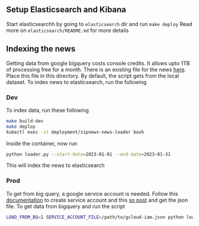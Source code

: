 ## Setup Elasticsearch and Kibana

Start elasticsearchh by going to `elasticsearch` dir and run `make deploy`
Read more on `elasticsearch/README.md` for more details

## Indexing the news

Getting data from google bigquery costs console credits. It allows upto 1TB of processing free for a month. There is an existing file for the news [here](https://drive.google.com/file/d/1oNM1n5GziVBeA99fRhUUQ4_DBQltMOMF/view?usp=share_link). Place this file in this directory. By default, the script gets from the local dataset. To index news to elasticsearch, run the following

### Dev
To index data, run these following

```bash
make build-dev
make deploy
kubectl exec -it deployment/zipnews-news-loader bash
```

Inside the container, now run

```bash
python loader.py --start-date=2023-01-01 --end-date=2023-01-31
```

This will index the news to elasticsearch

### Prod
To get from big query, a google service account is needed. Follow this [documentation](https://cloud.google.com/iam/docs/service-accounts-create) to create service account and this [so post](https://stackoverflow.com/questions/46287267/how-can-i-get-the-file-service-account-json-for-google-translate-api) and get the json file. To get data from bigquery and run the script

```bash
LOAD_FROM_BQ=1 SERVICE_ACCOUNT_FILE=/path/to/gcloud-iam.json python loader.py --start-date='2023-01-01' --end-date='2023-01-20'
```